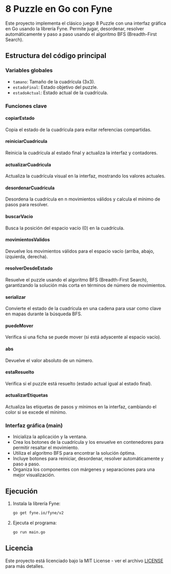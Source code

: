 # 8 Puzzle en Go con Fyne

Este proyecto implementa el clásico juego 8 Puzzle con una interfaz gráfica en Go usando la librería Fyne. Permite jugar, desordenar, resolver automáticamente y paso a paso usando el algoritmo BFS (Breadth-First Search).

## Estructura del código principal

### Variables globales

- `tamano`: Tamaño de la cuadrícula (3x3).
- `estadoFinal`: Estado objetivo del puzzle.
- `estadoActual`: Estado actual de la cuadrícula.

### Funciones clave

#### copiarEstado

Copia el estado de la cuadrícula para evitar referencias compartidas.

#### reiniciarCuadricula

Reinicia la cuadrícula al estado final y actualiza la interfaz y contadores.

#### actualizarCuadricula

Actualiza la cuadrícula visual en la interfaz, mostrando los valores actuales.

#### desordenarCuadricula

Desordena la cuadrícula en n movimientos válidos y calcula el mínimo de pasos para resolver.

#### buscarVacio

Busca la posición del espacio vacío (0) en la cuadrícula.

#### movimientosValidos

Devuelve los movimientos válidos para el espacio vacío (arriba, abajo, izquierda, derecha).

#### resolverDesdeEstado

Resuelve el puzzle usando el algoritmo BFS (Breadth-First Search), garantizando la solución más corta en términos de número de movimientos.

#### serializar

Convierte el estado de la cuadrícula en una cadena para usar como clave en mapas durante la búsqueda BFS.

#### puedeMover

Verifica si una ficha se puede mover (si está adyacente al espacio vacío).

#### abs

Devuelve el valor absoluto de un número.

#### estaResuelto

Verifica si el puzzle está resuelto (estado actual igual al estado final).

#### actualizarEtiquetas

Actualiza las etiquetas de pasos y mínimos en la interfaz, cambiando el color si se excede el mínimo.

### Interfaz gráfica (main)

- Inicializa la aplicación y la ventana.
- Crea los botones de la cuadrícula y los envuelve en contenedores para permitir resaltar el movimiento.
- Utiliza el algoritmo BFS para encontrar la solución óptima.
- Incluye botones para reiniciar, desordenar, resolver automáticamente y paso a paso.
- Organiza los componentes con márgenes y separaciones para una mejor visualización.

## Ejecución

1. Instala la librería Fyne:
   ```bash
   go get fyne.io/fyne/v2
   ```
2. Ejecuta el programa:
   ```bash
   go run main.go
   ```

## Licencia

Este proyecto está licenciado bajo la MIT License - ver el archivo [LICENSE](LICENSE) para más detalles.
